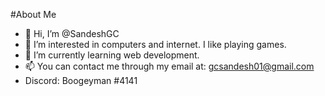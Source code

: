 #About Me
- 👋 Hi, I’m @SandeshGC
- 👀 I’m interested in computers and internet. I like playing games.
- 🌱 I’m currently learning web development.
- 📫 You can contact me through my email at: gcsandesh01@gmail.com
- Discord: Boogeyman #4141
